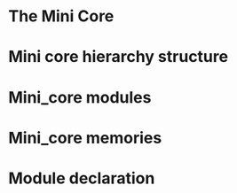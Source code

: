 # The Mini Core

# Mini core hierarchy structure

# Mini_core modules

# Mini_core memories

# Module declaration


